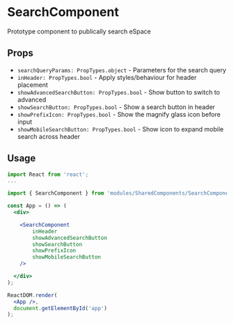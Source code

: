 # SearchComponent

Prototype component to publically search eSpace

## Props

- `searchQueryParams: PropTypes.object` - Parameters for the search query
- `inHeader: PropTypes.bool` - Apply styles/behaviour for header placement
- `showAdvancedSearchButton: PropTypes.bool` - Show button to switch to advanced
- `showSearchButton: PropTypes.bool` - Show a search button in header
- `showPrefixIcon: PropTypes.bool` - Show the magnify glass icon before input
- `showMobileSearchButton: PropTypes.bool` - Show icon to expand mobile search across header

## Usage

```jsx
import React from 'react';
...

import { SearchComponent } from 'modules/SharedComponents/SearchComponent';

const App = () => (
  <div>

    <SearchComponent
        inHeader
        showAdvancedSearchButton
        showSearchButton
        showPrefixIcon
        showMobileSearchButton
    />

  </div>
);

ReactDOM.render(
  <App />,
  document.getElementById('app')
);
```
